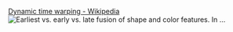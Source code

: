 [Dynamic time warping - Wikipedia](https://en.wikipedia.org/wiki/Dynamic_time_warping)![Earliest vs. early vs. late fusion of shape and color features. In ...](https://www.researchgate.net/publication/314028101/figure/fig2/AS:465655439859713@1488032316366/Earliest-vs-early-vs-late-fusion-of-shape-and-color-features-In-the-earliest-fusion.png)